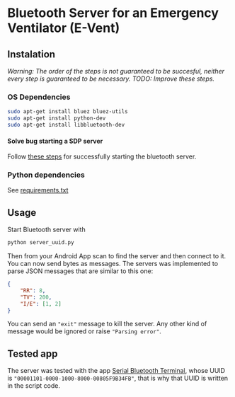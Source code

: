 # Bluetooth Server for an Emergency Ventilator (E-Vent)

## Instalation
_Warning: The order of the steps is not guaranteed to be succesful, neither every step is guaranteed to be necessary. TODO: Improve these steps._
### OS Dependencies
```bash
sudo apt-get install bluez bluez-utils
sudo apt-get install python-dev
sudo apt-get install libbluetooth-dev
```

#### Solve bug starting a SDP server
Follow [these steps](https://raspberrypi.stackexchange.com/a/42262/119007) for successfully starting the bluetooth server.

### Python dependencies
See [requirements.txt](./requirements.txt)

## Usage
Start Bluetooth server with
```bash
python server_uuid.py
```

Then from your Android App scan to find the server and then connect to it. You can now send bytes as messages. The servers was implemented to parse JSON messages that are similar to this one:

```json
{
    "RR": 8,
    "TV": 200,
    "I/E": [1, 2]
}
```

You can send an `"exit"` message to kill the server. Any other kind of message would be ignored or raise `"Parsing error"`.

## Tested app
The server was tested with the app [Serial Bluetooth Terminal](https://play.google.com/store/apps/details?id=de.kai_morich.serial_bluetooth_terminal), whose UUID is `"00001101-0000-1000-8000-00805F9B34FB"`, that is why that UUID is written in the script code.